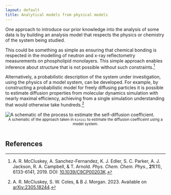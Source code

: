 ```yaml
---
layout: default
title: Analytical models from physical models
---
```


One approach to introduce our prior knowledge into the analysis of some data is by building an analysis model that respects the physics or chemistry of the system being studied. 

This could be something as simple as ensuring that chemical bonding is respected in the modelling of neutron and x-ray reflectometry measurements on phospholipid monolayers. 
This simple approach enables inference about structure that is not possible without such constraints.[^1] 

Alternatively, a probabilistic description of the system under investigation, using the physics of a model system, can be developed. 
For example, by constructing a probabilistic model for freely diffusing particles it is possible to estimate diffusion properties from molecular dynamics simulation with nearly maximal efficiency, achieving from a single simulation understanding that would otherwise take hundreds.[^2]

<picture>
  <source media="(prefers-color-scheme: light)" srcset="https://github.com/bjmorgan/kinisi/blob/master/docs/source/_static/schematic_light.png?raw=true">
  <source media="(prefers-color-scheme: dark)" srcset="https://github.com/bjmorgan/kinisi/blob/master/docs/source/_static/schematic_dark.png?raw=true">
  <img alt="A schematic of the process to estimate the self-diffusion coefficient." src="https://github.com/bjmorgan/kinisi/blob/master/docs/source/_static/schematic_dark.png?raw=true">
</picture>
<center>
  <small>
    A schematic of the approach taken in <code>kinisi</code> to estimate the diffusion coefficeint using a model system.
    <br>
    <br>
  </small>
</center>

## References

[^1]: A. R. McCluskey, A. Sanchez-Fernandez, K. J. Edler, S. C. Parker, A. J. Jackson, R. A. Campbell, & T. Arnold. *Phys. Chem. Chem. Phys.*, **21**(11), 6133-6141, 2019. DOI: [10.1039/C9CP00203K](https://doi.org/10.1039/C9CP00203K).
[^2]: A. R. McCluskey, S. W. Coles, & B J. Morgan. 2023. Available on [arXiv:2305.18244](https://arxiv.org/abs/2305.18244).